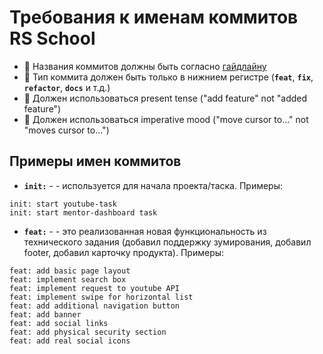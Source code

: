 # Требования к именам коммитов RS School

- 🔔 Названия коммитов должны быть согласно [гайдлайну](https://www.conventionalcommits.org/en/v1.0.0/)
- 🔔 Тип коммита должен быть только в нижнием регистре (**`feat`**, **`fix`**, **`refactor`**, **`docs`** и т.д.)
- 🔔 Должен использоваться present tense ("add feature" not "added feature")
- 🔔 Должен использоваться imperative mood ("move cursor to..." not "moves cursor to...")

## Примеры имен коммитов

- **`init:`** - - используется для начала проекта/таска. Примеры:

```
init: start youtube-task
init: start mentor-dashboard task
```

- **`feat:`** - - это реализованная новая функциональность из технического задания (добавил поддержку зумирования, добавил footer, добавил карточку продукта). Примеры:

```
feat: add basic page layout
feat: implement search box
feat: implement request to youtube API
feat: implement swipe for horizontal list
feat: add additional navigation button
feat: add banner
feat: add social links
feat: add physical security section
feat: add real social icons
```
